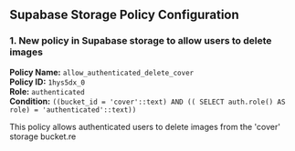 
## Supabase Storage Policy Configuration

### 1. New policy in Supabase storage to allow users to delete images

**Policy Name:** `allow_authenticated_delete_cover`  
**Policy ID:** `1hys5dx_0`  
**Role:** `authenticated`  
**Condition:** `((bucket_id = 'cover'::text) AND (( SELECT auth.role() AS role) = 'authenticated'::text))`

This policy allows authenticated users to delete images from the 'cover' storage bucket.re